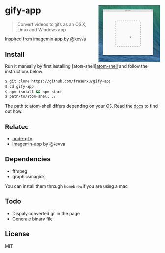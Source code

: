 # gify-app <img src="media/demo.gif" width="200" align="right">

> Convert videos to gifs as an OS X, Linux and Windows app

Inspired from [imagemin-app](https://github.com/kevva/imagemin-app) by @kevva

## Install

Run it manually by first installing [atom-shell][atom-shell](https://github.com/atom/atom-shell/releases) and follow the instructions below:

```sh
$ git clone https://github.com/fraserxu/gify-app
$ cd gify-app
$ npm isntall && npm start
$ path/to/atom-shell ./
```

The path to atom-shell differs depending on your OS. Read the [docs](https://github.com/atom/atom-shell/blob/master/docs/tutorial/quick-start.md#run-your-app)
to find out how.

## Related

* [node-gify](https://github.com/visionmedia/node-gify)
* [imagemin-app](https://github.com/kevva/imagemin-app) by @kevva

## Dependencies

* ffmpeg
* graphicsmagick

You can install them through `homebrew` if you are using a mac

## Todo

* Dispaly converted gif in the page
* Generate binary file

## License

MIT
